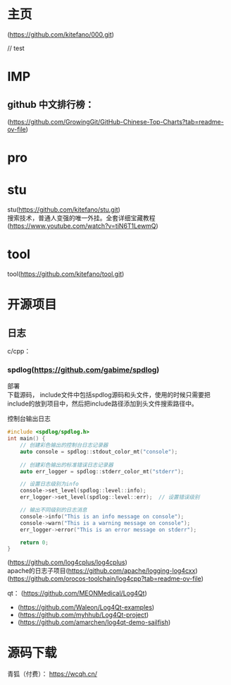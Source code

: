
# 主页  
(https://github.com/kitefano/000.git)  

// test

# IMP
## github 中文排行榜： 
(https://github.com/GrowingGit/GitHub-Chinese-Top-Charts?tab=readme-ov-file)  


# pro  

# stu  
stu(https://github.com/kitefano/stu.git)  
搜索技术，普通人变强的唯一外挂。全套详细宝藏教程(https://www.youtube.com/watch?v=tiN6T1LewmQ)  



# tool  
tool(https://github.com/kitefano/tool.git)  

# 开源项目
## 日志  
c/cpp： 
### spdlog(https://github.com/gabime/spdlog)  
部署  
下载源码， include文件中包括spdlog源码和头文件，使用的时候只需要把include的放到项目中，然后把include路径添加到头文件搜索路径中。  

控制台输出日志  
```c++
#include <spdlog/spdlog.h>
int main() {
    // 创建彩色输出的控制台日志记录器
    auto console = spdlog::stdout_color_mt("console");
    
    // 创建彩色输出的标准错误日志记录器
    auto err_logger = spdlog::stderr_color_mt("stderr");

    // 设置日志级别为info
    console->set_level(spdlog::level::info);
    err_logger->set_level(spdlog::level::err);  // 设置错误级别

    // 输出不同级别的日志消息
    console->info("This is an info message on console");
    console->warn("This is a warning message on console");
    err_logger->error("This is an error message on stderr");

    return 0;
}
```




(https://github.com/log4cplus/log4cplus)  
apache的日志子项目(https://github.com/apache/logging-log4cxx) 
(https://github.com/orocos-toolchain/log4cpp?tab=readme-ov-file)  



qt： (https://github.com/MEONMedical/Log4Qt)  
- (https://github.com/Waleon/Log4Qt-examples)  
- (https://github.com/myhhub/Log4Qt-project)    
- (https://github.com/amarchen/log4qt-demo-sailfish)  



# 源码下载
青狐（付费）： https://wcqh.cn/  
